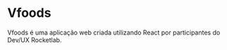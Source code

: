 # Vfoods

Vfoods é uma aplicação web criada utilizando React por participantes do Dev/UX Rocketlab.
